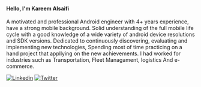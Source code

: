 
#### Hello, I'm Kareem Alsaifi 

A motivated and professional Android engineer with 4+ years experience, have a strong mobile background. Solid understanding of the full mobile life cycle with a good knowledge of a wide variety of android device resolutions and SDK versions. Dedicated to continuously discovering, evaluating and implementing new technologies, Spending most of time practicing on a hand project that appllying on the new achievements.
I had worked for industries such as Transportation, Fleet Managament, logistics And e-commerce.

[![Linkedin](https://img.shields.io/badge/-linkedin-grey?logo=linkedin)](https://www.linkedin.com/in/alsaifi/)
[![Twitter](https://img.shields.io/badge/-twitter-grey?logo=twitter)](https://twitter.com/Siifiii)

